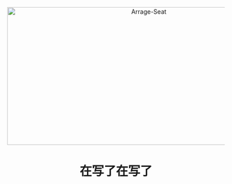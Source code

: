 <div align="center">

<img src="https://socialify.git.ci/Harry-Jing/Arrange-Seat/image?description=1&descriptionEditable=%E6%AD%A3%E5%9C%A8%E5%BC%80%E5%8F%91%E7%9A%84%E4%B8%80%E4%B8%AA%E9%A1%B9%E7%9B%AE%EF%BC%88%E5%92%95%E5%92%95%E5%92%95&language=1&logo=https%3A%2F%2Favatars.githubusercontent.com%2Fu%2F69247286%3Fs%3D400%26u%3D156d7604475b5ac940b588517914fb7829a6c11f%26v%3D4&name=1&owner=1&theme=Auto" alt="Arrage-Seat" width="640" height="320" />

</div>


<div align="center">

# **在写了在写了**

</div>
